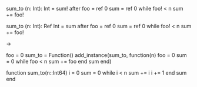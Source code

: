 sum_to (n: Int): Int = sum! after
  foo = ref 0
  sum = ref 0
  while foo! < n
    sum += foo!

sum_to (n: Int): Ref Int = sum after
  foo = ref 0
  sum = ref 0
  while foo! < n
    sum += foo!  

->

foo = 0
sum_to = Function()
add_instance(sum_to, function(n)
  foo = 0
  sum = 0
  while foo < n
    sum += foo
  end
  sum
end)

function sum_to(n::Int64)
  i = 0
  sum = 0
  while i < n
    sum += i
    i += 1
  end
  sum
end
